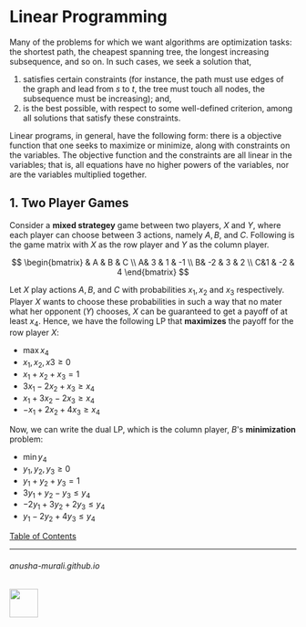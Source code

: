 # Linear Programming


Many of the problems for which we want algorithms are optimization tasks: the shortest path, the cheapest spanning tree, the longest increasing subsequence, and so on. In such cases, we seek a solution that,
  1. satisfies certain constraints (for instance, the path must use edges of the graph and lead from $s$ to $t$, the tree must touch all nodes, the subsequence must be increasing); and,
  2. is the best possible, with respect to some well-defined criterion, among all solutions that satisfy these constraints.


Linear programs, in general, have the following form: there is a objective function that one seeks to maximize or minimize, along with constraints on the variables. The objective function and the constraints are all linear in the variables; that is, all equations have no higher powers of the variables, nor are the variables multiplied together.

## 1. Two Player Games

Consider a **mixed strategey** game between two players, $X$ and $Y$, where each player can choose between 3 actions, namely $A, B,$ and $C$. Following is the game matrix with $X$ as the row player and $Y$ as the column player.

$$
\begin{bmatrix}
 & A & B & C \\
A& 3 & 1 & -1 \\
B& -2 & 3 & 2 \\
C&1 & -2 & 4 
\end{bmatrix}
$$

Let $X$ play actions $A, B,$ and $C$ with probabilities $x_1, x_2$ and $x_3$ respectively. Player $X$ wants to choose these probabilities in such a way that no mater what her opponent ($Y$) chooses, $X$ can be guaranteed to get a payoff of at least $x_4$. Hence, we have the following LP that **maximizes** the payoff for the row player $X$:
- $\max x_4$
- $x_1, x_2, x3 \geq 0$
- $x_1 + x_2 + x_3 = 1$
- $3x_1 - 2x_2 + x_3 \geq x_4$
- $x_1 + 3x_2 - 2x_3 \geq x_4$
- $-x_1 + 2x_2 + 4x_3 \geq x_4$

Now, we can write the dual LP, which is the column player, $B$'s **minimization** problem:
- $\min y_4$
- $y_1,y_2,y_3 \geq 0$
- $y_1 + y_2 + y_3 =1$
- $3y_1 + y_2 -y_3 \leq y_4$
- $-2y_1 + 3y_2 + 2y_3 \leq y_4$
- $y_1 -2y_2 + 4y_3 \leq y_4$

[Table of Contents](./index.md)

* * *
###### anusha-murali.github.io

<img src="https://github.com/anusha-murali/anusha-murali.github.io/assets/111596338/639243aa-2857-4595-a65a-7852762bb002" width="50" height="50"/>

